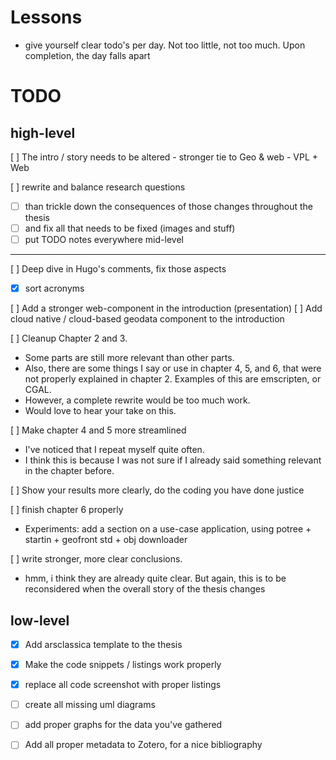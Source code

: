 



Lessons
==========

- give yourself clear todo's per day. 
  Not too little, not too much.
  Upon completion, the day falls apart


TODO
============

high-level
----------

[ ] The intro / story needs to be altered 
    - stronger tie to Geo & web
    - VPL + Web

[ ] rewrite and balance research questions

- [ ] than trickle down the consequences of those changes throughout the thesis
- [ ] and fix all that needs to be fixed (images and stuff)
- [ ] put TODO notes everywhere
mid-level
---------

[ ] Deep dive in Hugo's comments, fix those aspects 
  - [x] sort acronyms

[ ] Add a stronger web-component in the introduction (presentation)
[ ] Add cloud native / cloud-based geodata component to the introduction  

[ ] Cleanup Chapter 2 and 3.  
  - Some parts are still more relevant than other parts. 
  - Also, there are some things I say or use in chapter 4, 5, and 6, that were not properly explained in chapter 2. Examples of this are emscripten, or CGAL. 
  - However, a complete rewrite would be too much work.
  - Would love to hear your take on this.

[ ] Make chapter 4 and 5 more streamlined 
  - I've noticed that I repeat myself quite often.
  - I think this is because I was not sure if I already said something relevant in the chapter before.

[ ] Show your results more clearly, do the coding you have done justice

[ ] finish chapter 6 properly 
  - Experiments: add a section on a use-case application, using potree + startin + geofront std + obj downloader

[ ] write stronger, more clear conclusions.
  - hmm, i think they are already quite clear. But again, this is to be reconsidered when the overall story of the thesis changes  

low-level 
-------------------

- [x] Add arsclassica template to the thesis
- [x] Make the code snippets / listings work properly
- [x] replace all code screenshot with proper listings
- [ ] create all missing uml diagrams
- [ ] add proper graphs for the data you've gathered 
- [ ] Add all proper metadata to Zotero, for a nice bibliography








